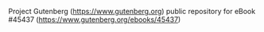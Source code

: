 Project Gutenberg (https://www.gutenberg.org) public repository for eBook #45437 (https://www.gutenberg.org/ebooks/45437)
